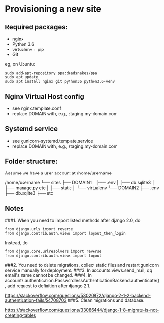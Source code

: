 Provisioning a new site
=======================

## Required packages:

* nginx
* Python 3.6
* virtualenv + pip
* Git

eg, on Ubuntu:

    sudo add-apt-repository ppa:deadsnakes/ppa
    sudo apt update
    sudo apt install nginx git python36 python3.6-venv

## Nginx Virtual Host config

* see nginx.template.conf
* replace DOMAIN with, e.g., staging.my-domain.com

## Systemd service

* see gunicorn-systemd.template.service
* replace DOMAIN with, e.g., staging.my-domain.com

## Folder structure:

Assume we have a user account at /home/username

/home/username
└── sites
    ├── DOMAIN1
    │    ├── .env
    │    ├── db.sqlite3
    │    ├── manage.py etc
    │    ├── static
    │    └── virtualenv
    └── DOMAIN2
         ├── .env
         ├── db.sqlite3
         ├── etc

## Notes
###1.
When you need to import listed methods after django 2.0, do

    from django.urls import reverse
    from django.contrib.auth.views import logout_then_login
Instead, do

    from django.core.urlresolvers import reverse
    from django.contrib.auth.views import logout
###2.
You need to delete migrations, collect static files and restart gunicorn 
service manually for deployment.
###3.
In accounts.views.send_mail, qq email's name cannot be changed.
###4.
In accounts.authentication.PasswordlessAuthenticationBackend.authenticate(),
add request to definition after django 2.1.

https://stackoverflow.com/questions/53020872/django-2-1-2-backend-authentication-fails/54708703
###5.
Clean migrations and database.

https://stackoverflow.com/questions/33086444/django-1-8-migrate-is-not-creating-tables
